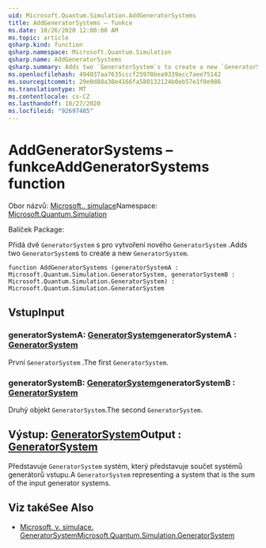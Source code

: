 ```yaml
---
uid: Microsoft.Quantum.Simulation.AddGeneratorSystems
title: AddGeneratorSystems – funkce
ms.date: 10/26/2020 12:00:00 AM
ms.topic: article
qsharp.kind: function
qsharp.namespace: Microsoft.Quantum.Simulation
qsharp.name: AddGeneratorSystems
qsharp.summary: Adds two `GeneratorSystem`s to create a new `GeneratorSystem`.
ms.openlocfilehash: 494037aa7635cccf25978bea9339ecc7aee75142
ms.sourcegitcommit: 29e0d88a30e4166fa580132124b0eb57e1f0e986
ms.translationtype: MT
ms.contentlocale: cs-CZ
ms.lasthandoff: 10/27/2020
ms.locfileid: "92697485"
---
```

# <a name="addgeneratorsystems-function"></a><span data-ttu-id="d53e3-102">AddGeneratorSystems – funkce</span><span class="sxs-lookup"><span data-stu-id="d53e3-102">AddGeneratorSystems function</span></span>

<span data-ttu-id="d53e3-103">Obor názvů: [Microsoft.. simulace](xref:Microsoft.Quantum.Simulation)</span><span class="sxs-lookup"><span data-stu-id="d53e3-103">Namespace: [Microsoft.Quantum.Simulation](xref:Microsoft.Quantum.Simulation)</span></span>

<span data-ttu-id="d53e3-104">Balíček [](https://nuget.org/packages/)</span><span class="sxs-lookup"><span data-stu-id="d53e3-104">Package: [](https://nuget.org/packages/)</span></span>


<span data-ttu-id="d53e3-105">Přidá dvě `GeneratorSystem` s pro vytvoření nového `GeneratorSystem` .</span><span class="sxs-lookup"><span data-stu-id="d53e3-105">Adds two `GeneratorSystem`s to create a new `GeneratorSystem`.</span></span>

```qsharp
function AddGeneratorSystems (generatorSystemA : Microsoft.Quantum.Simulation.GeneratorSystem, generatorSystemB : Microsoft.Quantum.Simulation.GeneratorSystem) : Microsoft.Quantum.Simulation.GeneratorSystem
```


## <a name="input"></a><span data-ttu-id="d53e3-106">Vstup</span><span class="sxs-lookup"><span data-stu-id="d53e3-106">Input</span></span>

### <a name="generatorsystema--generatorsystem"></a><span data-ttu-id="d53e3-107">generatorSystemA: [GeneratorSystem](xref:Microsoft.Quantum.Simulation.GeneratorSystem)</span><span class="sxs-lookup"><span data-stu-id="d53e3-107">generatorSystemA : [GeneratorSystem](xref:Microsoft.Quantum.Simulation.GeneratorSystem)</span></span>

<span data-ttu-id="d53e3-108">První `GeneratorSystem` .</span><span class="sxs-lookup"><span data-stu-id="d53e3-108">The first `GeneratorSystem`.</span></span>


### <a name="generatorsystemb--generatorsystem"></a><span data-ttu-id="d53e3-109">generatorSystemB: [GeneratorSystem](xref:Microsoft.Quantum.Simulation.GeneratorSystem)</span><span class="sxs-lookup"><span data-stu-id="d53e3-109">generatorSystemB : [GeneratorSystem](xref:Microsoft.Quantum.Simulation.GeneratorSystem)</span></span>

<span data-ttu-id="d53e3-110">Druhý objekt `GeneratorSystem`.</span><span class="sxs-lookup"><span data-stu-id="d53e3-110">The second `GeneratorSystem`.</span></span>



## <a name="output--generatorsystem"></a><span data-ttu-id="d53e3-111">Výstup: [GeneratorSystem](xref:Microsoft.Quantum.Simulation.GeneratorSystem)</span><span class="sxs-lookup"><span data-stu-id="d53e3-111">Output : [GeneratorSystem](xref:Microsoft.Quantum.Simulation.GeneratorSystem)</span></span>

<span data-ttu-id="d53e3-112">Představuje `GeneratorSystem` systém, který představuje součet systémů generátorů vstupu.</span><span class="sxs-lookup"><span data-stu-id="d53e3-112">A `GeneratorSystem` representing a system that is the sum of the input generator systems.</span></span>

## <a name="see-also"></a><span data-ttu-id="d53e3-113">Viz také</span><span class="sxs-lookup"><span data-stu-id="d53e3-113">See Also</span></span>

- [<span data-ttu-id="d53e3-114">Microsoft. v. simulace. GeneratorSystem</span><span class="sxs-lookup"><span data-stu-id="d53e3-114">Microsoft.Quantum.Simulation.GeneratorSystem</span></span>](xref:Microsoft.Quantum.Simulation.GeneratorSystem)